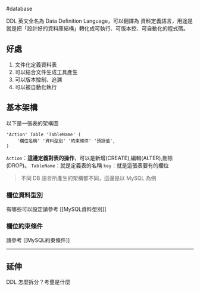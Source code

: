 #database 

DDL 英文全名為 Data Definition Language，可以翻譯為 資料定義語言，用途是就是把「設計好的資料庫結構」轉化成可執行、可版本控、可自動化的程式碼。


## 好處

1. 文件化定義資料表
2. 可以結合文件生成工具產生
3. 可以版本控制、追溯
4. 可以被自動化執行


## 基本架構

以下是一張表的架構圖

```sq
'Action' Table 'TableName' (
	'欄位名稱' '資料型別' '約束條件' '預設值',
)
```

`Action`：**這邊定義對表的操作**，可以是新增(CREATE),編輯(ALTER),刪除(DROP)。
`TableName`：就是定義表的名稱
`key`：就是這張表要有的欄位

> 不同 DB 語言所產生的架構都不同，這邊是以 MySQL 為例

### 欄位資料型別

有哪些可以設定請參考 [[MySQL資料型別]]

### 欄位約束條件

請參考 [[MySQL約束條件]]


---

## 延伸

DDL 怎麼拆分？考量是什麼


